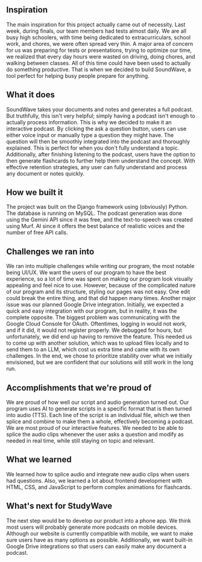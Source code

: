 ## Inspiration

The main inspiration for this project actually came out of necessity. Last week, during finals, our team members had tests almost daily. We are all busy high schoolers, with time being dedicated to extracurriculars, school work, and chores, we were often spread very thin. A major area of concern for us was preparing for tests or presentations, trying to optimize our time, we realized that every day hours were wasted on driving, doing chores, and walking between classes. All of this time could have been used to actually do something productive. That is when we decided to build SoundWave, a tool perfect for helping busy people prepare for anything.

## What it does

SoundWave takes your documents and notes and generates a full podcast. But truthfully, this isn't very helpful; simply having a podcast isn't enough to actually process information. This is why we decided to make it an interactive podcast. By clicking the ask a question button, users can use either voice input or manually type a question they might have. The question will then be smoothly integrated into the podcast and thoroughly explained. This is perfect for when you don't fully understand a topic. Additionally, after finishing listening to the podcast, users have the option to then generate flashcards to further help them understand the concept. With effective retention strategies, any user can fully understand and process any document or notes quickly.

## How we built it

The project was built on the Django framework using (obviously) Python. The database is running on MySQL. The podcast generation was done using the Gemini API since it was free, and the text-to-speech was created using Murf. AI since it offers the best balance of realistic voices and the number of free API calls.

## Challenges we ran into

We ran into multiple challenges while writing our program, the most notable being UI/UX. We want the users of our program to have the best experience, so a lot of time was spent on making our program look visually appealing and feel nice to use. However, because of the complicated nature of our program and its structure, styling our pages was not easy. One edit could break the entire thing, and that did happen many times. Another major issue was our planned Google Drive integration. Initially, we expected a quick and easy integration with our program, but in reality, it was the complete opposite. The biggest problem was communicating with the Google Cloud Console for OAuth. Oftentimes, logging in would not work, and if it did, it would not register properly. We debugged for hours, but unfortunately, we did end up having to remove the feature. This needed us to come up with another solution, which was to upload files locally and to send them to an LLM, which cost us extra time and came with its own challenges. In the end, we chose to prioritize stability over what we initially envisioned, but we are confident that our solutions will still work in the long run.

## Accomplishments that we're proud of
We are proud of how well our script and audio generation turned out. Our program uses AI to generate scripts in a specific format that is then turned into audio (TTS). Each line of the script is an individual file, which we then splice and combine to make them a whole, effectively becoming a podcast. We are most proud of our interactive features. We needed to be able to splice the audio clips whenever the user asks a question and modify as needed in real time, while still staying on topic and relevant.


## What we learned
We learned how to splice audio and integrate new audio clips when users had questions. Also, we learned a lot about frontend development with HTML, CSS, and JavaScript to perform complex animations for flashcards.


## What's next for StudyWave

The next step would be to develop our product into a phone app. We think most users will probably generate more podcasts on mobile devices. Although our website is currently compatible with mobile, we want to make sure users have as many options as possible. Additionally, we want built-in Google Drive integrations so that users can easily make any document a podcast.
